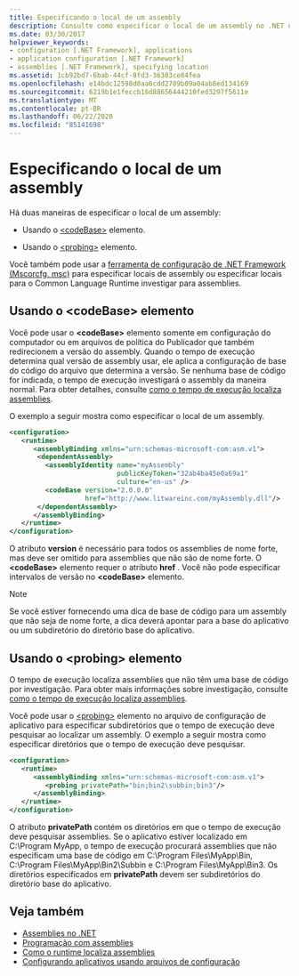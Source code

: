 ```yaml
---
title: Especificando o local de um assembly
description: Consulte como especificar o local de um assembly no .NET usando o elemento codeBase ou o elemento de investigação em um arquivo de configuração XML.
ms.date: 03/30/2017
helpviewer_keywords:
- configuration [.NET Framework], applications
- application configuration [.NET Framework]
- assemblies [.NET Framework], specifying location
ms.assetid: 1cb92bd7-6bab-44cf-8fd3-36303ce84fea
ms.openlocfilehash: e14bdc12598d0aa6cdd2789b09a04ab8ed134169
ms.sourcegitcommit: 6219b1e1feccb16d88656444210fed3297f5611e
ms.translationtype: MT
ms.contentlocale: pt-BR
ms.lasthandoff: 06/22/2020
ms.locfileid: "85141698"
---
```

# <a name="specifying-an-assemblys-location"></a>Especificando o local de um assembly
Há duas maneiras de especificar o local de um assembly:  
  
- Usando o [\<codeBase>](./file-schema/runtime/codebase-element.md) elemento.  
  
- Usando o [\<probing>](./file-schema/runtime/probing-element.md) elemento.  
  
 Você também pode usar a [ferramenta de configuração de .NET Framework (Mscorcfg. msc)](https://docs.microsoft.com/previous-versions/dotnet/netframework-4.0/2bc0cxhc(v=vs.100)) para especificar locais de assembly ou especificar locais para o Common Language Runtime investigar para assemblies.  
  
## <a name="using-the-codebase-element"></a>Usando o \<codeBase> elemento  
 Você pode usar o **\<codeBase>** elemento somente em configuração do computador ou em arquivos de política do Publicador que também redirecionem a versão do assembly. Quando o tempo de execução determina qual versão de assembly usar, ele aplica a configuração de base do código do arquivo que determina a versão. Se nenhuma base de código for indicada, o tempo de execução investigará o assembly da maneira normal. Para obter detalhes, consulte [como o tempo de execução localiza assemblies](../deployment/how-the-runtime-locates-assemblies.md).  
  
 O exemplo a seguir mostra como especificar o local de um assembly.  
  
```xml  
<configuration>  
   <runtime>  
      <assemblyBinding xmlns="urn:schemas-microsoft-com:asm.v1">  
       <dependentAssembly>  
         <assemblyIdentity name="myAssembly"  
                           publicKeyToken="32ab4ba45e0a69a1"  
                           culture="en-us" />  
         <codeBase version="2.0.0.0"  
                   href="http://www.litwareinc.com/myAssembly.dll"/>  
       </dependentAssembly>  
      </assemblyBinding>  
   </runtime>  
</configuration>  
```  
  
 O atributo **version** é necessário para todos os assemblies de nome forte, mas deve ser omitido para assemblies que não são de nome forte. O **\<codeBase>** elemento requer o atributo **href** . Você não pode especificar intervalos de versão no **\<codeBase>** elemento.  
  
> [!NOTE]
> Se você estiver fornecendo uma dica de base de código para um assembly que não seja de nome forte, a dica deverá apontar para a base do aplicativo ou um subdiretório do diretório base do aplicativo.  
  
## <a name="using-the-probing-element"></a>Usando o \<probing> elemento  
 O tempo de execução localiza assemblies que não têm uma base de código por investigação. Para obter mais informações sobre investigação, consulte [como o tempo de execução localiza assemblies](../deployment/how-the-runtime-locates-assemblies.md).  
  
 Você pode usar o [\<probing>](./file-schema/runtime/probing-element.md) elemento no arquivo de configuração de aplicativo para especificar subdiretórios que o tempo de execução deve pesquisar ao localizar um assembly. O exemplo a seguir mostra como especificar diretórios que o tempo de execução deve pesquisar.  
  
```xml  
<configuration>  
   <runtime>  
      <assemblyBinding xmlns="urn:schemas-microsoft-com:asm.v1">  
         <probing privatePath="bin;bin2\subbin;bin3"/>  
      </assemblyBinding>  
   </runtime>  
</configuration>  
```  
  
 O atributo **privatePath** contém os diretórios em que o tempo de execução deve pesquisar assemblies. Se o aplicativo estiver localizado em C:\Program MyApp, o tempo de execução procurará assemblies que não especificam uma base de código em C:\Program Files\MyApp\Bin, C:\Program Files\MyApp\Bin2\Subbin e C:\Program Files\MyApp\Bin3. Os diretórios especificados em **privatePath** devem ser subdiretórios do diretório base do aplicativo.  
  
## <a name="see-also"></a>Veja também

- [Assemblies no .NET](../../standard/assembly/index.md)
- [Programação com assemblies](../../standard/assembly/index.md)
- [Como o runtime localiza assemblies](../deployment/how-the-runtime-locates-assemblies.md)
- [Configurando aplicativos usando arquivos de configuração ](index.md)

